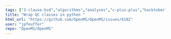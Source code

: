 ```yaml
---
tags: ["3-clause-bsd","algorithms","analyses","c-plus-plus","hacktoberfest","linux","macos","major","mass-spectrometry","metabolomics","ms-data","openms","proteomics","pyOpenMS","windows"]
title: "Wrap QC classes in python "
html_url: "https://github.com/OpenMS/OpenMS/issues/6102"
user: "jpfeuffer"
repo: "OpenMS/OpenMS"
---
```


